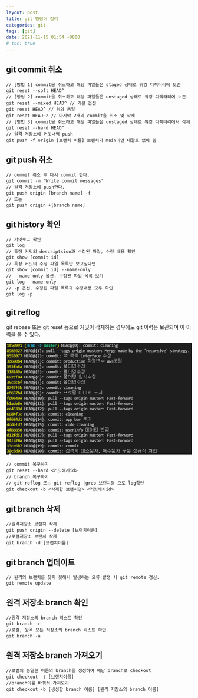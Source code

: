 ```yaml
---
layout: post
title: git 명령어 정리
categories: git
tags: [git]
date: 2021-11-15 01:54 +0800
# toc: true
---
```


## git commit 취소

    // [방법 1] commit을 취소하고 해당 파일들은 staged 상태로 워킹 디렉터리에 보존
    git reset --soft HEAD^
    // [방법 2] commit을 취소하고 해당 파일들은 unstaged 상태로 워킹 디렉터리에 보존
    git reset --mixed HEAD^ // 기본 옵션
    git reset HEAD^ // 위와 동일
    git reset HEAD~2 // 마지막 2개의 commit을 취소 및 삭제
    // [방법 3] commit을 취소하고 해당 파일들은 unstaged 상태로 워킹 디렉터리에서 삭제
    git reset --hard HEAD^
    // 원격 저장소에 커밋내역 push
    git push -f origin [브랜치 이름] 브랜치가 main이면 대괄호 없이 씀

## git push 취소

    // commit 취소 후 다시 commit 한다.
    git commit -m "Write commit messages"
    // 원격 저장소에 push한다.
    git push origin [branch name] -f
    // 또는
    git push origin +[branch name]

## git history 확인

    // 커밋로그 확인
    git log
    // 특정 커밋의 descriptsion과 수정된 파일, 수정 내용 확인
    git show [commit id]
    // 특정 커밋의 수정 파일 목록만 보고싶다면
    git show [commit id] --name-only
    // --name-only 옵션. 수정된 파일 목록 보기
    git log --name-only
    // -p 옵션. 수정된 파일 목록과 수정내용 모두 확인
    git log -p

## git reflog

git rebase 또는 git reset 등으로 커밋이 삭제하는 경우에도 git 이력은 보관되며 이 이력을 볼 수 있다.

![](/assets/img/git_reflog.png)

    // commit 복구하기
    git reset --hard <커밋해시id>
    // branch 복구하기
    // git reflog 또는 git reflog |grep 브랜치명 으로 log확인
    git checkout -b <삭제한 브랜치명> <커밋해시id>

## git branch 삭제

    //원격저장소 브랜치 삭제
    git push origin --delete [브랜치이름]
    //로컬저장소 브랜치 삭제
    git branch -d [브랜치이름]

## git branch 업데이트

    // 원격의 브랜치를 찾지 못해서 발생하는 오류 발생 시 git remote 갱신.
    git remote update

## 원격 저장소 branch 확인

    //원격 저장소의 branch 리스트 확인
    git branch -r
    //로컬, 원격 모든 저장소의 branch 리스트 확인
    git branch -a

## 원격 저장소 branch 가져오기

    //로컬의 동일한 이름의 branch를 생성하여 해당 branch로 checkout
    git checkout -t [브랜치이름]
    //branch이름 바꿔서 가져오기
    git checkout -b [생성할 branch 이름] [원격 저장소의 branch 이름]

